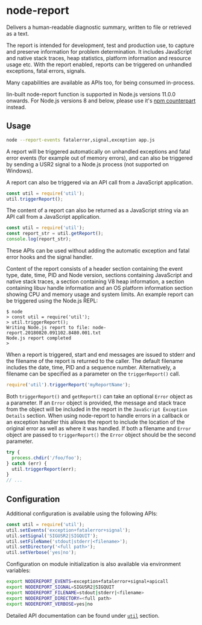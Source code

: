 # node-report

Delivers a human-readable diagnostic summary, written to file
or retrieved as a text.

The report is intended for development, test and production
use, to capture and preserve information for problem determination.
It includes JavaScript and native stack traces, heap statistics,
platform information and resource usage etc. With the report enabled,
reports can be triggered on unhandled exceptions, fatal errors, signals.

Many capabilities are available as APIs too, for being consumed in-process.

Iin-built node-report function is supported in Node.js versions 11.0.0 onwards.
For Node.js versions 8 and below, please use it's [npm counterpart][] instead.

## Usage

```bash
node --report-events fatalerror,signal,exception app.js
```
A report will be triggered automatically on unhandled exceptions and fatal
error events (for example out of memory errors), and can also be triggered
by sending a USR2 signal to a Node.js process (not supported on Windows).

A report can also be triggered via an API call from a JavaScript
application.

```js
const util = require('util');
util.triggerReport();
```
The content of a report can also be returned as a JavaScript string via an
API call from a JavaScript application.

```js
const util = require('util');
const report_str = util.getReport();
console.log(report_str);
```

These APIs can be used without adding the automatic exception
and fatal error hooks and the signal handler.

Content of the report consists of a header section containing the event
type, date, time, PID and Node version, sections containing JavaScript and
native stack traces, a section containing V8 heap information, a section
containing libuv handle information and an OS platform information section
showing CPU and memory usage and system limits. An example report can be
triggered using the Node.js REPL:

```raw
$ node
> const util = require('util');
> util.triggerReport();
Writing Node.js report to file: node-report.20180820.091102.8480.001.txt
Node.js report completed
>
```

When a report is triggered, start and end messages are issued to stderr
and the filename of the report is returned to the caller. The default filename
includes the date, time, PID and a sequence number. Alternatively, a filename
can be specified as a parameter on the `triggerReport()` call.

```js
require('util').triggerReport('myReportName');
```

Both `triggerReport()` and `getReport()` can take an optional `Error` object
as a parameter. If an `Error` object is provided, the message and stack trace
from the object will be included in the report in the `JavaScript Exception
Details` section.
When using node-report to handle errors in a callback or an exception handler
this allows the report to include the location of the original error as well
as where it was handled.
If both a filename and `Error` object are passed to `triggerReport()` the
`Error` object should be the second parameter.

```js
try {
  process.chdir('/foo/foo');
} catch (err) {
  util.triggerReport(err);
}
// ...
```

## Configuration

Additional configuration is available using the following APIs:

```js
const util = require('util');
util.setEvents('exception+fatalerror+signal');
util.setSignal('SIGUSR2|SIGQUIT');
util.setFileName('stdout|stderr|<filename>');
util.setDirectory('<full path>');
util.setVerbose('yes|no');
```

Configuration on module initialization is also available via
environment variables:

```bash
export NODEREPORT_EVENTS=exception+fatalerror+signal+apicall
export NODEREPORT_SIGNAL=SIGUSR2|SIGQUIT
export NODEREPORT_FILENAME=stdout|stderr|<filename>
export NODEREPORT_DIRECTORY=<full path>
export NODEREPORT_VERBOSE=yes|no
```

Detailed API documentation can be found under [`util`][] section.

[npm counterpart]: https://www.npmjs.com/package/node-report
[`util`]: util.html

